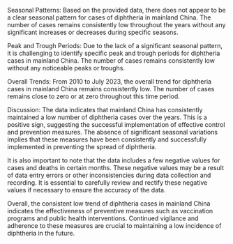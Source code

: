 Seasonal Patterns: 
Based on the provided data, there does not appear to be a clear seasonal pattern for cases of diphtheria in mainland China. The number of cases remains consistently low throughout the years without any significant increases or decreases during specific seasons.

Peak and Trough Periods:
Due to the lack of a significant seasonal pattern, it is challenging to identify specific peak and trough periods for diphtheria cases in mainland China. The number of cases remains consistently low without any noticeable peaks or troughs.

Overall Trends:
From 2010 to July 2023, the overall trend for diphtheria cases in mainland China remains consistently low. The number of cases remains close to zero or at zero throughout this time period.

Discussion:
The data indicates that mainland China has consistently maintained a low number of diphtheria cases over the years. This is a positive sign, suggesting the successful implementation of effective control and prevention measures. The absence of significant seasonal variations implies that these measures have been consistently and successfully implemented in preventing the spread of diphtheria.

It is also important to note that the data includes a few negative values for cases and deaths in certain months. These negative values may be a result of data entry errors or other inconsistencies during data collection and recording. It is essential to carefully review and rectify these negative values if necessary to ensure the accuracy of the data.

Overall, the consistent low trend of diphtheria cases in mainland China indicates the effectiveness of preventive measures such as vaccination programs and public health interventions. Continued vigilance and adherence to these measures are crucial to maintaining a low incidence of diphtheria in the future.
